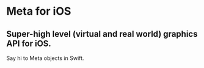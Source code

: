 #  Meta for iOS

## Super-high level (virtual and real world) graphics API for iOS.

Say hi to Meta objects in Swift.


